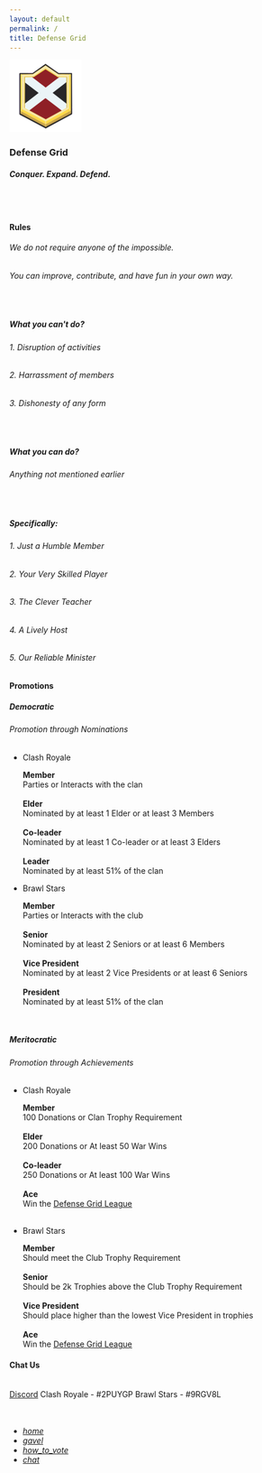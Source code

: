 ```yaml
---
layout: default
permalink: /
title: Defense Grid
---
```


<div class="row">
  <div class="container">
  <div class="col s12 m12 l12">
    <div id="home" class="section scrollspy">
      <div class="col s12 m12 l12 center-align">
            <img class="header-img responsive-img" id="logo" src="/assets/img/logo.png"/>
            <h3 class="logo-text">Defense Grid</h3>
            <h5 class="logo-text">Conquer. Expand. Defend.</h5>
            <br>
            <div class="divider red-shadow"></div>
            <br>
        </div>
    </div>
    <div id="rules" class="section scrollspy">
      <h4>Rules</h4>
      <div class="row">
        <div class="col s12">
          <h6>We do not require anyone of the impossible.</h6>
          <h6>You can improve, contribute, and have fun in your own way.</h6>
          <br>
        </div>
        <div class="col s12 m6 l4">
          <h5>What you can't do?</h5>
          <h6>1. Disruption of activities</h6>
          <h6>2. Harrassment of members</h6>
          <h6>3. Dishonesty of any form</h6><br>
        </div>
        <div class="col s12 m6 l4">
          <h5>What you can do?</h5>
          <h6>Anything not mentioned earlier</h6><br>
        </div>
        <div class="col s12 m6 l4">
          <h5>Specifically:</h5>
          <h6>1. Just a Humble Member</h6>
          <h6>2. Your Very Skilled Player</h6>
          <h6>3. The Clever Teacher</h6>
          <h6>4. A Lively Host</h6>
          <h6>5. Our Reliable Minister</h6>
        </div>
      </div>
    </div>
    <div id="nominations" class="section scrollspy">
      <div class="divider"></div>
      <h4>Promotions</h4>
      <h5>Democratic</h5>
      <h6>Promotion through Nominations</h6>
      <ul class="collapsible">
        <li>
          <div class="collapsible-header">Clash Royale</div>
          <div class="collapsible-body">
            <p>
              <b>Member</b><br>
              Parties or Interacts with the clan<br><br>
              <b>Elder</b><br>
              Nominated by at least 1 Elder or at least 3 Members<br><br>
              <b>Co-leader</b><br>
              Nominated by at least 1 Co-leader or at least 3 Elders<br><br>
              <b>Leader</b><br>
              Nominated by at least 51% of the clan<br>
            </p>
          </div>
        </li>
        <li>
          <div class="collapsible-header">Brawl Stars</div>
          <div class="collapsible-body">
            <p>
              <b>Member</b><br>
              Parties or Interacts with the club<br><br>
              <b>Senior</b><br>
              Nominated by at least 2 Seniors or at least 6 Members<br><br>
              <b>Vice President</b><br>
              Nominated by at least 2 Vice Presidents or at least 6 Seniors<br><br>
              <b>President</b><br>
              Nominated by at least 51% of the clan<br>
            </p>
          </div>
        </li>
      </ul>
      <br>
      <h5>Meritocratic</h5>
      <h6>Promotion through Achievements</h6>
      <ul class="collapsible">
        <li>
          <div class="collapsible-header">Clash Royale</div>
          <div class="collapsible-body">
            <p>
              <b>Member</b><br>
              100 Donations or Clan Trophy Requirement<br><br>
              <b>Elder</b><br>
              200 Donations or At least 50 War Wins<br><br>
              <b>Co-leader</b><br>
              250 Donations or At least 100 War Wins<br><br>
              <b>Ace</b><br>
              Win the <a href="{{site.url}}/dgl">Defense Grid League</a><br><br>
            </p>
          </div>
        </li>
        <li>
          <div class="collapsible-header">Brawl Stars</div>
          <div class="collapsible-body">
            <p>
              <b>Member</b><br>
              Should meet the Club Trophy Requirement<br><br>
              <b>Senior</b><br>
              Should be 2k Trophies above the Club Trophy Requirement<br><br>
              <b>Vice President</b><br>
              Should place higher than the lowest Vice President in trophies<br><br>
              <b>Ace</b><br>
              Win the <a href="{{site.url}}/dgl">Defense Grid League</a><br>
            </p>
          </div>
        </li>
      </ul>
    </div>
    <div id="chat" class="section scrollspy">
      <div class="divider"></div>
      <h4>Chat Us</h4>
      <br>
      <div class="collection">
        <a href="https://discordapp.com/invite/DGnjSqv" class="collection-item">Discord</a>
        <a class="collection-item">Clash Royale - #2PUYGP</a>
        <a class="collection-item">Brawl Stars - #9RGV8L</a>
      </div>
      <br>
      <br>
    </div>
  </div>
  </div>

  <div class="row">
    <div class="col m2 l4 hide-on-small-only"></div>
    <div class="col s12 m10 l8">
      <div class="toc-wrapper pinned" style="bottom:5%;right:5%;">
        <ul class="section table-of-contents toc-pinned">
          <li><a href="#home"><i class="material-icons md-dark">home</i></a></li>
          <li><a href="#rules"><i class="material-icons md-dark">gavel</i></a></li>
          <li><a href="#nominations"><i class="material-icons md-dark">how_to_vote</i></a></li>
          <li><a href="#chat"><i class="material-icons md-dark">chat</i></a></li>
        </ul>
      </div>
    </div>
  </div>
</div>

<script>
    document.addEventListener('DOMContentLoaded', function() {
    var elems = document.querySelectorAll('.scrollspy');
    var options = {};
    var instances = M.ScrollSpy.init(elems, options);
    });

    document.addEventListener('DOMContentLoaded', function() {
    var elems = document.querySelectorAll('.collapsible');
    var options = {};
    var instances = M.Collapsible.init(elems, options);
    });
</script>
